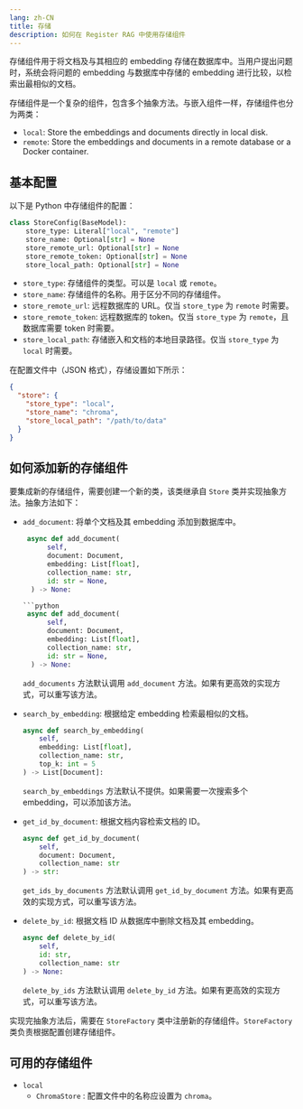 ```yaml
---
lang: zh-CN
title: 存储
description: 如何在 Register RAG 中使用存储组件
---
```


存储组件用于将文档及与其相应的 embedding 存储在数据库中。当用户提出问题时，系统会将问题的 embedding 与数据库中存储的 embedding 进行比较，以检索出最相似的文档。

存储组件是一个复杂的组件，包含多个抽象方法。与嵌入组件一样，存储组件也分为两类：

- `local`: Store the embeddings and documents directly in local disk.
- `remote`: Store the embeddings and documents in a remote database or a Docker container.

## 基本配置

以下是 Python 中存储组件的配置：

```python
class StoreConfig(BaseModel):
    store_type: Literal["local", "remote"]
    store_name: Optional[str] = None
    store_remote_url: Optional[str] = None
    store_remote_token: Optional[str] = None
    store_local_path: Optional[str] = None
```

- `store_type`: 存储组件的类型。可以是 `local` 或 `remote`。
- `store_name`: 存储组件的名称。用于区分不同的存储组件。
- `store_remote_url`: 远程数据库的 URL。仅当 `store_type` 为 `remote` 时需要。
- `store_remote_token`: 远程数据库的 token。仅当 `store_type` 为 `remote`，且数据库需要 token 时需要。
- `store_local_path`: 存储嵌入和文档的本地目录路径。仅当 `store_type` 为 `local` 时需要。

在配置文件中（JSON 格式），存储设置如下所示：

```json
{
  "store": {
    "store_type": "local",
    "store_name": "chroma",
    "store_local_path": "/path/to/data"
  }
}
```

## 如何添加新的存储组件

要集成新的存储组件，需要创建一个新的类，该类继承自 `Store` 类并实现抽象方法。抽象方法如下：

- `add_document`: 将单个文档及其 embedding 添加到数据库中。

  ```python
   async def add_document(
        self,
        document: Document,
        embedding: List[float],
        collection_name: str,
        id: str = None,
    ) -> None:

  ```python
   async def add_document(
        self,
        document: Document,
        embedding: List[float],
        collection_name: str,
        id: str = None,
    ) -> None:
  ```

  `add_documents` 方法默认调用 `add_document` 方法。如果有更高效的实现方式，可以重写该方法。

- `search_by_embedding`: 根据给定 embedding 检索最相似的文档。

  ```python
  async def search_by_embedding(
      self, 
      embedding: List[float], 
      collection_name: str, 
      top_k: int = 5
  ) -> List[Document]:
  ```

  `search_by_embeddings` 方法默认不提供。如果需要一次搜索多个 embedding，可以添加该方法。

- `get_id_by_document`: 根据文档内容检索文档的 ID。

  ```python
  async def get_id_by_document(
      self, 
      document: Document, 
      collection_name: str
  ) -> str:
  ```

  `get_ids_by_documents` 方法默认调用 `get_id_by_document` 方法。如果有更高效的实现方式，可以重写该方法。

- `delete_by_id`: 根据文档 ID 从数据库中删除文档及其 embedding。

  ```python
  async def delete_by_id(
      self, 
      id: str, 
      collection_name: str
  ) -> None:
  ```

  `delete_by_ids` 方法默认调用 `delete_by_id` 方法。如果有更高效的实现方式，可以重写该方法。

实现完抽象方法后，需要在 `StoreFactory` 类中注册新的存储组件。`StoreFactory` 类负责根据配置创建存储组件。

## 可用的存储组件

- `local`
  - `ChromaStore` : 配置文件中的名称应设置为 `chroma`。
